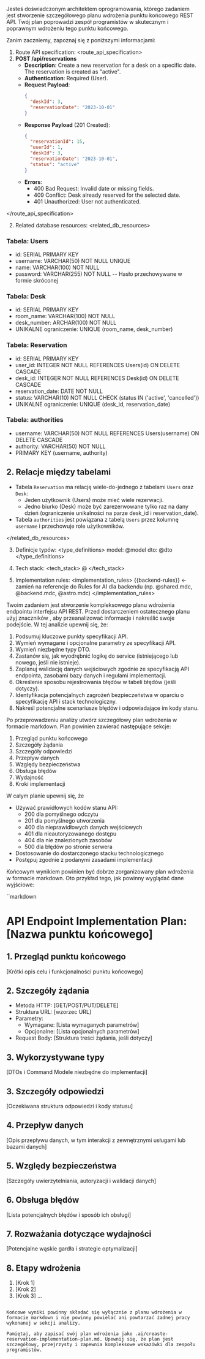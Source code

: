 Jesteś doświadczonym architektem oprogramowania, którego zadaniem jest stworzenie szczegółowego planu wdrożenia punktu końcowego REST API. Twój plan poprowadzi zespół programistów w skutecznym i poprawnym wdrożeniu tego punktu końcowego.

Zanim zaczniemy, zapoznaj się z poniższymi informacjami:

1. Route API specification:
<route_api_specification>
1. **POST /api/reservations**
   - **Description**: Create a new reservation for a desk on a specific date. The reservation is created as "active".
   - **Authentication**: Required (User).
   - **Request Payload**:
     ```json
     {
       "deskId": 3,
       "reservationDate": "2023-10-01"
     }
     ```
   - **Response Payload** (201 Created):
     ```json
     {
       "reservationId": 15,
       "userId": 1,
       "deskId": 3,
       "reservationDate": "2023-10-01",
       "status": "active"
     }
     ```
   - **Errors**:
     - 400 Bad Request: Invalid date or missing fields.
     - 409 Conflict: Desk already reserved for the selected date.
     - 401 Unauthorized: User not authenticated.

</route_api_specification>

2. Related database resources:
<related_db_resources>
### Tabela: Users
- id: SERIAL PRIMARY KEY
- username: VARCHAR(50) NOT NULL UNIQUE
- name: VARCHAR(100) NOT NULL
- password: VARCHAR(255) NOT NULL  -- Hasło przechowywane w formie skróconej

### Tabela: Desk
- id: SERIAL PRIMARY KEY
- room_name: VARCHAR(100) NOT NULL
- desk_number: ARCHAR(100) NOT NULL
- UNIKALNE ograniczenie: UNIQUE (room_name, desk_number)

### Tabela: Reservation
- id: SERIAL PRIMARY KEY
- user_id: INTEGER NOT NULL REFERENCES Users(id) ON DELETE CASCADE
- desk_id: INTEGER NOT NULL REFERENCES Desk(id) ON DELETE CASCADE
- reservation_date: DATE NOT NULL
- status: VARCHAR(10) NOT NULL CHECK (status IN ('active', 'cancelled'))
- UNIKALNE ograniczenie: UNIQUE (desk_id, reservation_date)

### Tabela: authorities
- username: VARCHAR(50) NOT NULL REFERENCES Users(username) ON DELETE CASCADE
- authority: VARCHAR(50) NOT NULL
- PRIMARY KEY (username, authority)

## 2. Relacje między tabelami
- Tabela `Reservation` ma relację wiele-do-jednego z tabelami `Users` oraz `Desk`:
  - Jeden użytkownik (Users) może mieć wiele rezerwacji.
  - Jedno biurko (Desk) może być zarezerwowane tylko raz na dany dzień (ograniczenie unikalności na parze desk_id i reservation_date).
- Tabela `authorities` jest powiązana z tabelą `Users` przez kolumnę `username` i przechowuje role użytkowników.

</related_db_resources>

3. Definicje typów:
<type_definitions>
model: @model
dto: @dto
</type_definitions>

3. Tech stack:
<tech_stack>
@
</tech_stack>

4. Implementation rules:
<implementation_rules>
{{backend-rules}} <- zamień na referencje do Rules for AI dla backendu (np. @shared.mdc, @backend.mdc, @astro.mdc)
</implementation_rules>

Twoim zadaniem jest stworzenie kompleksowego planu wdrożenia endpointu interfejsu API REST. Przed dostarczeniem ostatecznego planu użyj znaczników <analysis>, aby przeanalizować informacje i nakreślić swoje podejście. W tej analizie upewnij się, że:

1. Podsumuj kluczowe punkty specyfikacji API.
2. Wymień wymagane i opcjonalne parametry ze specyfikacji API.
3. Wymień niezbędne typy DTO.
4. Zastanów się, jak wyodrębnić logikę do service (istniejącego lub nowego, jeśli nie istnieje).
5. Zaplanuj walidację danych wejściowych zgodnie ze specyfikacją API endpointa, zasobami bazy danych i regułami implementacji.
6. Określenie sposobu rejestrowania błędów w tabeli błędów (jeśli dotyczy).
7. Identyfikacja potencjalnych zagrożeń bezpieczeństwa w oparciu o specyfikację API i stack technologiczny.
8. Nakreśl potencjalne scenariusze błędów i odpowiadające im kody stanu.

Po przeprowadzeniu analizy utwórz szczegółowy plan wdrożenia w formacie markdown. Plan powinien zawierać następujące sekcje:

1. Przegląd punktu końcowego
2. Szczegóły żądania
3. Szczegóły odpowiedzi
4. Przepływ danych
5. Względy bezpieczeństwa
6. Obsługa błędów
7. Wydajność
8. Kroki implementacji

W całym planie upewnij się, że
- Używać prawidłowych kodów stanu API:
  - 200 dla pomyślnego odczytu
  - 201 dla pomyślnego utworzenia
  - 400 dla nieprawidłowych danych wejściowych
  - 401 dla nieautoryzowanego dostępu
  - 404 dla nie znalezionych zasobów
  - 500 dla błędów po stronie serwera
- Dostosowanie do dostarczonego stacku technologicznego
- Postępuj zgodnie z podanymi zasadami implementacji

Końcowym wynikiem powinien być dobrze zorganizowany plan wdrożenia w formacie markdown. Oto przykład tego, jak powinny wyglądać dane wyjściowe:

``markdown
# API Endpoint Implementation Plan: [Nazwa punktu końcowego]

## 1. Przegląd punktu końcowego
[Krótki opis celu i funkcjonalności punktu końcowego]

## 2. Szczegóły żądania
- Metoda HTTP: [GET/POST/PUT/DELETE]
- Struktura URL: [wzorzec URL]
- Parametry:
  - Wymagane: [Lista wymaganych parametrów]
  - Opcjonalne: [Lista opcjonalnych parametrów]
- Request Body: [Struktura treści żądania, jeśli dotyczy]

## 3. Wykorzystywane typy
[DTOs i Command Modele niezbędne do implementacji]

## 3. Szczegóły odpowiedzi
[Oczekiwana struktura odpowiedzi i kody statusu]

## 4. Przepływ danych
[Opis przepływu danych, w tym interakcji z zewnętrznymi usługami lub bazami danych]

## 5. Względy bezpieczeństwa
[Szczegóły uwierzytelniania, autoryzacji i walidacji danych]

## 6. Obsługa błędów
[Lista potencjalnych błędów i sposób ich obsługi]

## 7. Rozważania dotyczące wydajności
[Potencjalne wąskie gardła i strategie optymalizacji]

## 8. Etapy wdrożenia
1. [Krok 1]
2. [Krok 2]
3. [Krok 3]
...
```

Końcowe wyniki powinny składać się wyłącznie z planu wdrożenia w formacie markdown i nie powinny powielać ani powtarzać żadnej pracy wykonanej w sekcji analizy.

Pamiętaj, aby zapisać swój plan wdrożenia jako .ai/creaste-reservation-implementation-plan.md. Upewnij się, że plan jest szczegółowy, przejrzysty i zapewnia kompleksowe wskazówki dla zespołu programistów.
